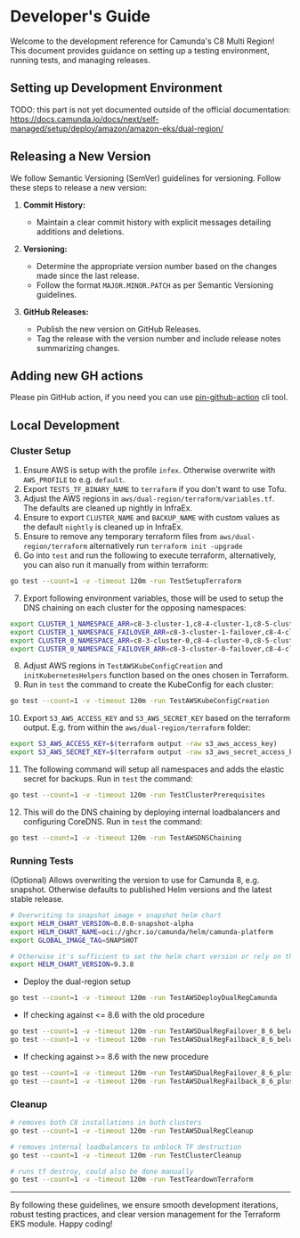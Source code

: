 # Developer's Guide

Welcome to the development reference for Camunda's C8 Multi Region! This document provides guidance on setting up a testing environment, running tests, and managing releases.

## Setting up Development Environment

TODO: this part is not yet documented outside of the official documentation: https://docs.camunda.io/docs/next/self-managed/setup/deploy/amazon/amazon-eks/dual-region/

## Releasing a New Version

We follow Semantic Versioning (SemVer) guidelines for versioning. Follow these steps to release a new version:

1. **Commit History:**
   - Maintain a clear commit history with explicit messages detailing additions and deletions.

2. **Versioning:**
   - Determine the appropriate version number based on the changes made since the last release.
   - Follow the format `MAJOR.MINOR.PATCH` as per Semantic Versioning guidelines.

3. **GitHub Releases:**
   - Publish the new version on GitHub Releases.
   - Tag the release with the version number and include release notes summarizing changes.

## Adding new GH actions

Please pin GitHub action, if you need you can use [pin-github-action](https://github.com/mheap/pin-github-action) cli tool.

## Local Development

### Cluster Setup

1. Ensure AWS is setup with the profile `infex`. Otherwise overwrite with `AWS_PROFILE` to e.g. `default`.
2. Export `TESTS_TF_BINARY_NAME` to `terraform` if you don't want to use Tofu.
3. Adjust the AWS regions in `aws/dual-region/terraform/variables.tf`. The defaults are cleaned up nightly in InfraEx.
4. Ensure to export `CLUSTER_NAME` and `BACKUP_NAME` with custom values as the default `nightly` is cleaned up in InfraEx.
5. Ensure to remove any temporary terraform files from `aws/dual-region/terraform` alternatively run `terraform init -upgrade`
6. Go into `test` and run the following to execute terraform, alternatively, you can also run it manually from within terraform:

```bash
go test --count=1 -v -timeout 120m -run TestSetupTerraform
```

7. Export following environment variables, those will be used to setup the DNS chaining on each cluster for the opposing namespaces:

```bash
export CLUSTER_1_NAMESPACE_ARR=c8-3-cluster-1,c8-4-cluster-1,c8-5-cluster-1,c8-snap-cluster-1
export CLUSTER_1_NAMESPACE_FAILOVER_ARR=c8-3-cluster-1-failover,c8-4-cluster-1-failover,c8-5-cluster-1-failover,c8-snap-cluster-1-failover
export CLUSTER_0_NAMESPACE_ARR=c8-3-cluster-0,c8-4-cluster-0,c8-5-cluster-0,c8-snap-cluster-0
export CLUSTER_0_NAMESPACE_FAILOVER_ARR=c8-3-cluster-0-failover,c8-4-cluster-0-failover,c8-5-cluster-0-failover,c8-snap-cluster-0-failover
```

8. Adjust AWS regions in `TestAWSKubeConfigCreation` and `initKubernetesHelpers` function based on the ones chosen in Terraform.
9. Run in `test` the command to create the KubeConfig for each cluster:

```bash
go test --count=1 -v -timeout 120m -run TestAWSKubeConfigCreation
```

10. Export `S3_AWS_ACCESS_KEY` and `S3_AWS_SECRET_KEY` based on the terraform output.
   E.g. from within the `aws/dual-region/terraform` folder:

   ```bash
   export S3_AWS_ACCESS_KEY=$(terraform output -raw s3_aws_access_key)
   export S3_AWS_SECRET_KEY=$(terraform output -raw s3_aws_secret_access_key)
   ```

11. The following command will setup all namespaces and adds the elastic secret for backups. Run in `test` the command:

```bash
go test --count=1 -v -timeout 120m -run TestClusterPrerequisites
```

12. This will do the DNS chaining by deploying internal loadbalancers and configuring CoreDNS. Run in `test` the command:

```bash
go test --count=1 -v -timeout 120m -run TestAWSDNSChaining
```

### Running Tests

(Optional) Allows overwriting the version to use for Camunda 8, e.g. snapshot.
Otherwise defaults to published Helm versions and the latest stable release.

```bash
# Overwriting to snapshot image + snapshot helm chart
export HELM_CHART_VERSION=0.0.0-snapshot-alpha
export HELM_CHART_NAME=oci://ghcr.io/camunda/helm/camunda-platform
export GLOBAL_IMAGE_TAG=SNAPSHOT

# Otherwise it's sufficient to set the helm chart version or rely on the default.
export HELM_CHART_VERSION=9.3.8
```

- Deploy the dual-region setup

```bash
go test --count=1 -v -timeout 120m -run TestAWSDeployDualRegCamunda
```

- If checking against <= 8.6 with the old procedure

```bash
go test --count=1 -v -timeout 120m -run TestAWSDualRegFailover_8_6_below
go test --count=1 -v -timeout 120m -run TestAWSDualRegFailback_8_6_below
```

- If checking against >= 8.6 with the new procedure

```bash
go test --count=1 -v -timeout 120m -run TestAWSDualRegFailover_8_6_plus
go test --count=1 -v -timeout 120m -run TestAWSDualRegFailback_8_6_plus
```

### Cleanup

```bash
# removes both C8 installations in both clusters
go test --count=1 -v -timeout 120m -run TestAWSDualRegCleanup

# removes internal loadbalancers to unblock TF destruction
go test --count=1 -v -timeout 120m -run TestClusterCleanup

# runs tf destroy, could also be done manually
go test --count=1 -v -timeout 120m -run TestTeardownTerraform
```

---

By following these guidelines, we ensure smooth development iterations, robust testing practices, and clear version management for the Terraform EKS module. Happy coding!

